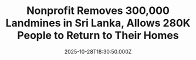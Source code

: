 ---
title: "Nonprofit Removes 300,000 Landmines in Sri Lanka, Allows 280K People to Return to Their Homes"
date: 2025-10-28T18:30:50.000Z
category: Human Kindness
externalLink: "https://www.goodnewsnetwork.org/nonprofit-removes-300000-landmines-in-sri-lanka-allows-280k-people-to-return-to-their-homes/"
image: ""
excerpt: "In northern Sri Lanka, an area largely avoided by the 2 million tourists who visit the island every year, an organization has safely removed its 300,000th landmine leftover from the island’s civil war. Those mines and unexploded bombs were cleared across an area 33% larger than the island of Manhattan, and their removal allowed for […] The post Nonprofit Removes…"
---